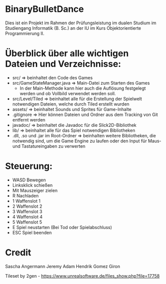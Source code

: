 # BinaryBulletDance

Dies ist ein Projekt im Rahmen der Prüfungsleistung im dualen Studium im Studiengang Informatik (B. Sc.) an der IU im Kurs Objektorientierte Programmierung II.

# Überblick über alle wichtigen Dateien und Verzeichnisse:

- src/ => beinhaltet den Code des Games
- src/GameStateManager.java => Main-Datei zum Starten des Games
  - In der Main-Methode kann hier auch die Auflösung festgelegt werden und ob Vollbild verwendet werden soll.
- src/Level/Tiled => beinhaltet alle für die Erstellung der Spielwelt notwendigen Dateien, welche durch Tiled erstellt wurden
- assets/ => beinhaltet Sounds und Sprites für Game-Inhalte
- .gitignore => Hier können Dateien und Ordner aus dem Tracking von Git entfernt werden
- javadoc/ => beinhaltet die Javadoc für die Slick2D-Bibliothek
- lib/ => beinhaltet alle für das Spiel notwendigen Bibliotheken
- .dll, .so und .jar im Root-Ordner => beinhalten weitere Bibliotheken, die notwendig sind, um die Game Engine zu laufen oder den Input für Maus- und Tastatureingaben zu verwerten

# Steuerung:

- WASD Bewegen
- Linksklick schießen
- Mit Mauszeiger zielen
- R Nachladen
- 1 Waffenslot 1
- 2 Waffenslot 2
- 3 Waffenslot 3
- 4 Waffenslot 4
- 5 Waffenslot 5
- E Spiel neustarten (Bei Tod oder Spielabschluss)
- ESC Spiel beenden

# Credit

Sascha Angermann
Jeremy Adam
Hendrik Gomez Giron

Tileset by 2gen - https://www.unrealsoftware.de/files_show.php?file=17758
